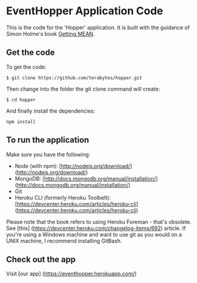# EventHopper Application Code

This is the code for the 'Hopper' application. It is built with the guidance of Simon Holme's book [Getting MEAN](https://www.manning.com/books/getting-mean-with-mongo-express-angular-and-node).

## Get the code

To get the code:

`$ git clone https://github.com/terabytes/hopper.git`

Then change into the folder the git clone command will create:

`$ cd hopper`

And finally install the dependencies:

`npm install`

## To run the application
Make sure you have the following:
- Node (with npm): [http://nodejs.org/download/] (http://nodejs.org/download/)
- MongoDB: [http://docs.mongodb.org/manual/installation/] (http://docs.mongodb.org/manual/installation/)
- Git
- Heroku CLI (formerly Heroku Toolbelt): [https://devcenter.heroku.com/articles/heroku-cli] (https://devcenter.heroku.com/articles/heroku-cli)

Please note that the book refers to using Heroku Foreman - that's obsolete. See [this] (https://devcenter.heroku.com/changelog-items/692) article. If you're using a Windows machine and want to use git as you would on a UNIX machine, I recommend installing GitBash.

## Check out the app
Visit [our app] (https://eventhopper.herokuapp.com/)